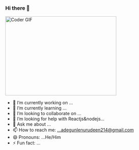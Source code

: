 ### Hi there 👋

<img alt="Coder GIF" height=250 width=350 src="https://cdn.dribbble.com/users/730703/screenshots/6581243/avento.gif" />

<!--
**Bankole214/Bankole214** is a ✨ _special_ ✨ repository because its `README.md` (this file) appears on your GitHub profile.

Here are some ideas to get you started:
-->

- 🔭 I’m currently working on ...
- 🌱 I’m currently learning ...
- 👯 I’m looking to collaborate on ...
- 🤔 I’m looking for help with Reactjs&nodejs...
- 💬 Ask me about ...
- 📫 How to reach me: ...adegunlenurudeen214@gmail.com
- 😄 Pronouns: ...He/Him
- ⚡ Fun fact: ...
